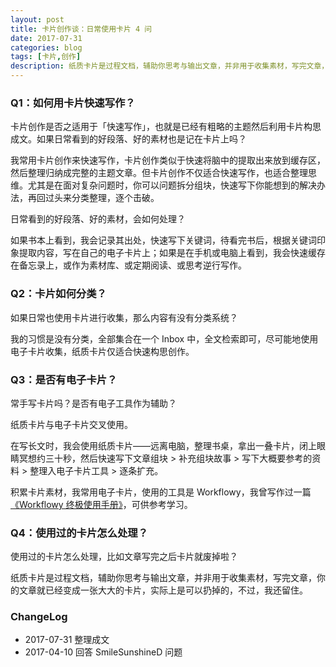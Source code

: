 ```yaml
---
layout: post
title: 卡片创作谈：日常使用卡片 4 问
date: 2017-07-31
categories: blog
tags: [卡片,创作]
description: 纸质卡片是过程文档，辅助你思考与输出文章，并非用于收集素材，写完文章，你的文章就已经变成一张大大的卡片，实际上是可以扔掉的，不过，我还留住。
---
```



### Q1：如何用卡片快速写作？

卡片创作是否之适用于「快速写作」，也就是已经有粗略的主题然后利用卡片构思成文。如果日常看到的好段落、好的素材也是记在卡片上吗？

我常用卡片创作来快速写作，卡片创作类似于快速将脑中的提取出来放到缓存区，然后整理归纳成完整的主题文章。但卡片创作不仅适合快速写作，也适合整理思维。尤其是在面对复杂问题时，你可以问题拆分组块，快速写下你能想到的解决办法，再回过头来分类整理，逐个击破。

日常看到的好段落、好的素材，会如何处理？

如果书本上看到，我会记录其出处，快速写下关键词，待看完书后，根据关键词印象提取内容，写在自己的电子卡片上；如果是在手机或电脑上看到，我会快速缓存在备忘录上，或作为素材库、或定期阅读、或思考逆行写作。

### Q2：卡片如何分类？

如果日常也使用卡片进行收集，那么内容有没有分类系统？

我的习惯是没有分类，全部集合在一个 Inbox 中，全文检索即可，尽可能地使用电子卡片收集，纸质卡片仅适合快速构思创作。

### Q3：是否有电子卡片？

常手写卡片吗？是否有电子工具作为辅助？

纸质卡片与电子卡片交叉使用。

在写长文时，我会使用纸质卡片——远离电脑，整理书桌，拿出一叠卡片，闭上眼睛冥想约三十秒，然后快速写下文章组块 > 补充组块故事 > 写下大概要参考的资料 > 整理入电子卡片工具 > 逐条扩充。

积累卡片素材，我常用电子卡片，使用的工具是 Workflowy，我曾写作过一篇 [《Workflowy 终极使用手册》](https://www.zhihu.com/question/20491194/answer/126151108)，可供参考学习。

### Q4：使用过的卡片怎么处理？

使用过的卡片怎么处理，比如文章写完之后卡片就废掉啦？

纸质卡片是过程文档，辅助你思考与输出文章，并非用于收集素材，写完文章，你的文章就已经变成一张大大的卡片，实际上是可以扔掉的，不过，我还留住。


### ChangeLog

- 2017-07-31 整理成文
- 2017-04-10 回答 SmileSunshineD 问题

